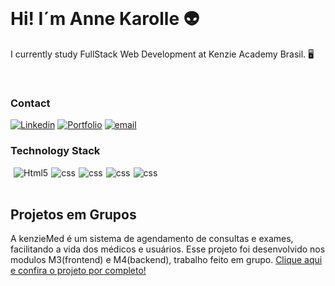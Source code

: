 
<div><br>
<h1>Hi! I´m Anne Karolle 👽</h1> 
<p>I currently study FullStack Web Development at Kenzie Academy Brasil. 🖥️ </p>
</div></br>

### Contact
[![Linkedin](https://img.shields.io/badge/LinkedIn-0077B5?style=for-the-badge&logo=linkedin&logoColor=white)](https://www.linkedin.com/in/annekarolle/)
[![Portfolio](https://img.shields.io/badge/website-000000?style=for-the-badge&logo=About.me&logoColor=white)](https://annekarolle.github.io/portfolio/)
[![email](https://img.shields.io/badge/Gmail-D14836?style=for-the-badge&logo=gmail&logoColor=white)](annekarolle@gmail.com)

<!-- 
### GitHub Stats
![Anurag's GitHub stats](https://github-readme-stats.vercel.app/api?username=annekarolle&show_icons=true&theme=gotham)

![Top Langs](https://github-readme-stats.vercel.app/api/top-langs/?username=annekarolle&theme=gotham) -->

### Technology Stack

<div style='display:flex; gap: 5px;'><br>
 <img align="center" alt="Html5" src="https://img.shields.io/badge/HTML5-E34F26?style=for-the-badge&logo=html5&logoColor=white">

 <img align="center" alt="css" src="https://img.shields.io/badge/CSS3-1572B6?style=for-the-badge&logo=css3&logoColor=white">

  <img align="center" alt="css" src="https://img.shields.io/badge/JavaScript-F7DF1E?style=for-the-badge&logo=javascript&logoColor=black">

   <img align="center" alt="css" src="https://img.shields.io/badge/React-20232A?style=for-the-badge&logo=react&logoColor=61DAFB">

   <img align="center" alt="css" src="https://img.shields.io/badge/TypeScript-007ACC?style=for-the-badge&logo=typescript&logoColor=white">

   
</div></br>

## Projetos em Grupos 

<p>A kenzieMed é um sistema de agendamento de consultas e exames, facilitando a vida dos médicos e usuários. Esse projeto foi desenvolvido nos modulos M3(frontend) e M4(backend), trabalho feito em grupo. <a href="https://github.com/grupo-1-projeto-frontend-t12
 ">Clique aqui e confira o projeto por completo! </a>
</p>






